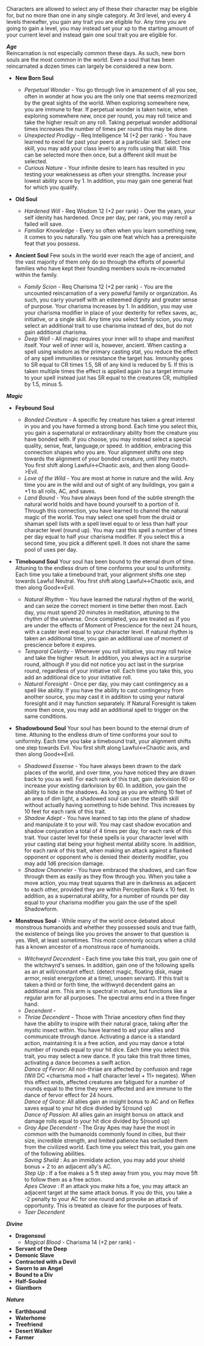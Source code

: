 Characters are allowed to select any of these their character may be eligible for, but no more than one in any single category.
At 3rd level, and every 4 levels thereafter, you gain any trait you are eligible for.
Any time you are going to gain a level, you may instead set your xp to the starting amount of your current level and instead gain one soul trait you are eligible for.


***Age***  
Reincarnation is not especially common these days. As such, new born souls are the most common in the world. Even a soul that has been reincarnated a dozen times can largely be considered a new born.  
* **New Born Soul**  
  * *Perpetual Wonder* - You go through live in amazement of all you see, often in wonder at how you are the only one that seems mezmorized by the great sights of the world. When exploring somewhere new, you are immune to fear.  If perpetual wonder is taken twice, when exploring somewhere new, once per round, you may roll twice and take the higher result on any roll.  Taking perpetual wonder additional times increases the number of times per round this may be done.  
  * *Unexpected Prodigy* - Req Intelligence 14 (+2 per rank) - You have learned to excel far past your peers at a particular skill.  Select one skill, you may add your class level to any rolls using that skill.  This can be selected more then once, but a different skill must be selected.  
  * *Curious Nature* - Your infinite desire to learn has resulted in you testing your weaknessess as often your strengths.   Increase your lowest ability score by 1.  In addition, you may gain one general feat for which you qualify.  

* **Old Soul**  
  * *Hardened Will* - Req Wisdom 12 (+2 per rank) - Over the years, your self idenity has hardened. Once per day, per rank, you may reroll a failed will save.  
  * *Familiar Knowledge* - Every so often when you learn something new, it comes to you naturally. You gain one feat which has a prerequisite feat that you possess.  

* **Ancient Soul** Few souls in the world ever reach the age of ancient, and the vast majority of them only do so through the efforts of powerful families who have kept their founding members souls re-incarnated within the family.  
  * *Family Scion* - Req Charisma 12 (+2 per rank) - You are the uncounted reincarnation of a very poweful family or organization.  As such, you carry yourself with an esteemed dignity and greater sense of purpose.  Your charisma increases by 1.  In addition, you may use your charisma modifier in place of your dexterity for reflex saves, ac, initiative, or a single skill.  Any time you select family scion, you may select an additional trait to use charisma instead of dex, but do not gain additional charisma.  
  * *Deep Well* - All magic requires your inner will to shape and manifest itself. Your well of inner will is, however, ancient.  When casting a spell using wisdom as the primary casting stat, you reduce the effect of any spell immunities or resistance the target has.  Immunity goes to SR equal to CR times 1.5,  SR of any kind is reduced by 5.  If this is taken multiple times the effect is applied again (so a target immune to your spell instead just has SR equal to the creatures CR, multiplied by 1.5, minus 5.  


***Magic***  
* **Feybound Soul**  
  * *Bonded Creature* - A specific fey creature has taken a great interest in you and you have formed a strong bond.  Each time you select this, you gain a supernatural or extraordinary ability from the creature you have bonded with. If you choose, you may instead select a special quality, sense, feat, language,or speed.  In addition, embracing this connection shapes who you are.  Your alignment shifts one step towards the alignment of your bonded creature, until they match.  You first shift along Lawful<->Chaotic axis, and then along Good<->Evil.   
  * *Love of the Wild* - You are most at home in nature and the wild.  Any time you are in the wild and out of sight of any buildings, you gain a +1 to all rolls, AC, and saves.   
  * *Land Bound* - You have always been fond of the subtle strength the natural world holds and have bound yourself to a portion of it. Through this connection, you have learned to channel the natural magic of the world.  You may select one spell from the druid or shaman spell lists with a spell level equal to or less than half your character level (round up).  You may cast this spell a number of times per day equal to half your charisma modifier.  If you select this a second time, you pick a different spell.  It does not share the same pool of uses per day.  

* **Timebound Soul**   Your soul has been bound to the eternal drum of time.  Attuning to the endless drum of time conforms your soul to uniformity.  Each time you take a timebound trait, your alignment shifts one step towards Lawful Neutral.  You first shift along Lawful<->Chaotic axis, and then along Good<->Evil.  
  * *Natural Rhythm* - You have learned the natural rhythm of the world, and can seize the correct moment in time better then most.  Each day, you must spend 20 minutes in meditation, attuning to the rhythm of the universe. Once completed, you are treated as if you are under the effects of Moment of Prescience for the next 24 hours, with a caster level equal to your character level.  If natural rhythm is taken an additional time, you gain an additional use of moment of prescience before it expires.  
  * *Temporal Celerity* - Whenever you roll initiative, you may roll twice and take the higher result. In addition, you always act in a surprise round, although if you did not notice you act last in the surprise round, regardless of your initiative roll.  Each time you take this, you add an additional dice to your initiative roll.  
  * *Natural Foresight* - Once per day, you may cast contingency as a spell like ability. If you have the ability to cast contingency from another source, you may cast it in addition to using your natural foresight and it may function separately.  If Natural Foresight is taken more then once, you may add an additional spell to trigger on the same conditions.  

* **Shadowbound Soul**   Your soul has been bound to the eternal drum of time.  Attuning to the endless drum of time conforms your soul to uniformity.  Each time you take a timebound trait, your alignment shifts one step towards Evil.  You first shift along Lawful<->Chaotic axis, and then along Good<->Evil.  
  * *Shadowed Essense* - You have always been drawn to the dark places of the world, and over time, you have noticed they are drawn back to you as well.  For each rank of this trait, gain darkvision 60 or increase your existing darkvision by 60.  In addition, you gain the ability to hide in the shadows.  As long as you are withing 10 feet of an area of dim light, a shadowed soul can use the stealth skill without actually having something to hide behind.  This increases by 10 feet for each rank of this trait.  
  * *Shadow Adept* - You have learned to tap into the plane of shadow and manipulate it to your will.  You may cast shadow evocation and shadow conjuration a total of 4 times per day, for each rank of this trait. Your caster level for these spells is your character level with your casting stat being your highest mental ability score.  In addition, for each rank of this trait, when making an attack against a flanked opponent or opponent who is denied their dexterity modifier, you may add 1d6 precision damage.  
  * *Shadow Channeler* - You have embraced the shadows, and can flow through them as easily as they flow through you.  When you take a move action, you may treat squares that are in darkness as adjacent to each other, provided they are within Perception Rank x 10 feet.  In addition, as a supernatural ability, for a number of rounds per day equal to your charisma modifier you gain the use of the spell Shadowform.  

* **Monstrous Soul**  - While many of the world once debated about monstrous humanoids and whether they possessed souls and true faith, the existence of beings like you proves the answer to that question is yes. Well, at least sometimes. This most commonly occurs when a child has a known ancestor of a monstrous race of humanoids.  
  * *Witchwyrd Decendent* - Each time you take this trait, you gain one of the witchwyrd's senses.  In addition,  gain one of the following spells as an at will/constant effect. (detect magic, floating disk, mage armor, resist energy(one at a time), unseen servant).  If this trait is taken a third or forth time, the withwyrd decendent gains an additional arm.  This arm is spectral in nature, but functions like a regular arm for all purposes.  The spectral arms end in a three finger hand.  
  * *Decendent* -  
  * *Thriae Decendent* - Those with Thriae ancestory often find they have the ability to inspire with their natural grace, taking after the mystic insect within.  You have learned to aid your allies and communicate through dance. Activating a dance is a standard action, maintaining it is a free action, and you may dance a total number of rounds equal to your hit dice.  Each time you select this trait, you may select a new dance.  If you take this trait three times, activating a dance becomes a swift action.  
     *Dance of Fervor*: All non-thriae are affected by confusion and rage (Will DC <charisma mod + half character level + 11> negates). When this effect ends, affected creatures are fatigued for a number of rounds equal to the time they were affected and are immune to the dance of fervor effect for 24 hours.  
     *Dance of Grace*: All allies gain an insight bonus to AC and on Reflex saves equal to your hit dice divided by 5(round up)  
     *Dance of Passion*: All allies gain an insight bonus on attack and damage rolls equal to your hit dice divided by 5(round up)  
  * *Gray Ape Decendent* - The Gray Apes may have the most in common with the humanoids commonly found in cities, but their size, incredible strength, and limited patience has secluded them from the civilized world.  Each time you select this trait, you gain one of the following abilities.  
     *Saving Sheild* : As an immidiate action, you may add your shield bonus + 2 to an adjacent ally's AC.  
     *Step Up* : If a foe makes a 5 ft step away from you, you may move 5ft to follow them as a free action.   
     *Apes Cleave* : If an attack you make hits a foe, you may attack an adjacent target at the same attack bonus.  If you do this, you take a -2 penalty to your AC for one round and provoke an attack of opportunity.  This is treated as cleave for the purposes of feats.  
  * *Taer Decendent*  


***Divine***  
* **Dragonsoul**  
  * *Magical Blood* - Charisma 14 (+2 per rank) - 
* **Servant of the Deep** 
* **Demonic Slave** 
* **Contracted with a Devil** 
* **Sworn to an Angel** 
* **Bound to a Div** 
* **Half-Souled** 
* **Giantborn**

***Nature***
* **Earthbound**
* **Waterhome**
* **Treefriend**
* **Desert Walker**
* **Farmer**


